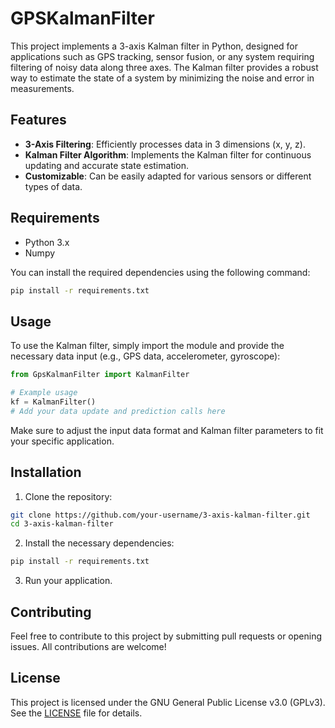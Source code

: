 # GPSKalmanFilter

This project implements a 3-axis Kalman filter in Python, designed for applications such as GPS tracking, sensor fusion, or any system requiring filtering of noisy data along three axes. The Kalman filter provides a robust way to estimate the state of a system by minimizing the noise and error in measurements.

## Features

- **3-Axis Filtering**: Efficiently processes data in 3 dimensions (x, y, z).
- **Kalman Filter Algorithm**: Implements the Kalman filter for continuous updating and accurate state estimation.
- **Customizable**: Can be easily adapted for various sensors or different types of data.

## Requirements

- Python 3.x
- Numpy

You can install the required dependencies using the following command:

```bash
pip install -r requirements.txt
```

## Usage

To use the Kalman filter, simply import the module and provide the necessary data input (e.g., GPS data, accelerometer, gyroscope):

```python
from GpsKalmanFilter import KalmanFilter

# Example usage
kf = KalmanFilter()
# Add your data update and prediction calls here
```

Make sure to adjust the input data format and Kalman filter parameters to fit your specific application.

## Installation

1. Clone the repository:

```bash
git clone https://github.com/your-username/3-axis-kalman-filter.git
cd 3-axis-kalman-filter
```

2. Install the necessary dependencies:

```bash
pip install -r requirements.txt
```

3. Run your application.

## Contributing

Feel free to contribute to this project by submitting pull requests or opening issues. All contributions are welcome!

## License

This project is licensed under the GNU General Public License v3.0 (GPLv3). See the [LICENSE](LICENSE) file for details.
